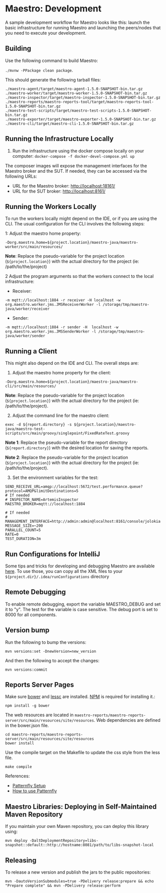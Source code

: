 Maestro: Development
============

A sample development workflow for Maestro looks like this: launch the basic infrastructure for running Maestro and 
launching the peers/nodes that you need to execute your development.


Building
----

Use the following command to build Maestro:
 
```./mvnw -PPackage clean package```.
 
This should generate the following tarball files:

```
./maestro-agent/target/maestro-agent-1.5.0-SNAPSHOT-bin.tar.gz
./maestro-worker/target/maestro-worker-1.5.0-SNAPSHOT-bin.tar.gz
./maestro-inspector/target/maestro-inspector-1.5.0-SNAPSHOT-bin.tar.gz
./maestro-reports/maestro-reports-tool/target/maestro-reports-tool-1.5.0-SNAPSHOT-bin.tar.gz
./maestro-test-scripts/target/maestro-test-scripts-1.5.0-SNAPSHOT-bin.tar.gz
./maestro-exporter/target/maestro-exporter-1.5.0-SNAPSHOT-bin.tar.gz
./maestro-cli/target/maestro-cli-1.5.0-SNAPSHOT-bin.tar.gz
```

Running the Infrastructure Locally
----

1. Run the infrastructure using the docker compose locally on your computer: 
```docker-compose -f docker-devel-compose.yml up```

The composer images will expose the management interfaces for the Maestro broker and the SUT. If needed, they can 
be accessed via the following URLs:

* URL for the Maestro broker: [http://localhost:18161/](http://localhost:18161/)
* URL for the SUT broker: [http://localhost:8161/](http://localhost:8161/)


Running the Workers Locally
----

To run the workers locally might depend on the IDE, or if you are using the CLI. The usual configuration for the CLI
involves the following steps:

1: Adjust the maestro home property: 

```-Dorg.maestro.home=${project.location}/maestro-java/maestro-worker/src/main/resources/```

**Note**: Replace the pseudo-variable for the project location (`${project.location}`) with the actual directory for the project (ie: /path/to/the/project)

2 Adjust the program arguments so that the workers connect to the local infrastructure:

* Receiver:
 
```-m mqtt://localhost:1884 -r receiver -H localhost -w org.maestro.worker.jms.JMSReceiverWorker -l /storage/tmp/maestro-java/worker/receiver```

* Sender:
 
```-m mqtt://localhost:1884 -r sender -H  localhost -w org.maestro.worker.jms.JMSSenderWorker -l /storage/tmp/maestro-java/worker/sender```



Running a Client
----

This might also depend on the IDE and CLI. The overall steps are:

1. Adjust the maestro home property for the client: 

```-Dorg.maestro.home=${project.location}/maestro-java/maestro-cli/src/main/resources/```

**Note**: Replace the pseudo-variable for the project location (`${project.location}`) with the actual directory for the project (ie: /path/to/the/project).

2. Adjust the command line for the maestro client:

```exec -d ${report.directory} -s ${project.location}/maestro-java/maestro-test-scripts/src/main/groovy/singlepoint/FixedRateTest.groovy```

**Note 1**: Replace the pseudo-variable for the report directory (`${report.directory}`) with the desired location for saving the reports.

**Note 2**: Replace the pseudo-variable for the project location (`${project.location}`) with the actual directory for the project (ie: /path/to/the/project).

3. Set the environment variables for the test: 

```
SEND_RECEIVE_URL=amqp://localhost:5672/test.performance.queue?protocol=AMQP&limitDestinations=5
# If needed 
# INSPECTOR_NAME=ArtemisInspector
MAESTRO_BROKER=mqtt://localhost:1884

# If needed
# MANAGEMENT_INTERFACE=http://admin:admin@localhost:8161/console/jolokia
MESSAGE_SIZE=~200
PARALLEL_COUNT=5
RATE=0
TEST_DURATION=3m
```


Run Configurations for IntelliJ
----

Some tips and tricks for developing and debugging Maestro are available [here](development/runConfigurations). To use
those, you can copy all the XML files to your ```${project.dir}/.idea/runConfigurations``` directory


Remote Debugging 
----

To enable remote debugging, export the variable MAESTRO_DEBUG and set it to "y". The test for the variable is case 
sensitive. The debug port is set to 8000 for all components.

Version bump
----

Run the following to bump the versions:

```
mvn versions:set -DnewVersion=new_version
```

And then the following to accept the changes:

```
mvn versions:commit
```

Reports Server Pages
----

Make sure [bower](https://bower.io/) and [lessc](http://lesscss.org/) are installed. [NPM](https://www.npmjs.com/get-npm) is required for installing it.: 

```
npm install -g bower
```

The web resources are located in `maestro-reports/maestro-reports-server/src/main/resources/site/resources`. Web 
dependencies are defined in the bower.json file. 

```
cd maestro-reports/maestro-reports-server/src/main/resources/site/resources
bower install
```

Use the compile target on the Makefile to update the css style from the less file.

```
make compile
```

References: 
* [Patternfly Setup](https://www.patternfly.org/get-started/setup/)
* [How to use Patternfly](http://andresgalante.com/howto/2016/05/06/how-to-use-patternfly.html)

Maestro Libraries: Deploying in Self-Maintained Maven Repository
----

If you maintain your own Maven repository, you can deploy this library using:

```
mvn deploy -DaltDeploymentRepository=libs-snapshot::default::http://hostname:8081/path/to/libs-snapshot-local
```

Releasing
----

To release a new version and publish the jars to the public repositories:

```
mvn -DautoVersionSubmodules=true -PDelivery release:prepare && echo "Prepare complete" && mvn -PDelivery release:perform
```